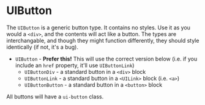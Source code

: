 # UIButton
The `UIButton` is a generic button type. It contains no styles. Use it as you would a `<div>`, and the contents will act like a button. The types are interchangable, and though they might function differently, they should style identically (if not, it's a bug).

* `UIButton` - **Prefer this!** This will use the correct version below (i.e. if you include an `href` property, it'll use `UIButtonLink`)
  * `UIButtonDiv` - a standard button in a `<div>` block
  * `UIButtonLink` - a standard button in a `<UILink>` block (i.e. `<a>`)
  * `UIButtonButton` - a standard button in a `<button>` block

All buttons will have a `ui-button` class.
